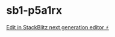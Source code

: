 # sb1-p5a1rx

[Edit in StackBlitz next generation editor ⚡️](https://stackblitz.com/~/github.com/JulienGuinot/sb1-p5a1rx)